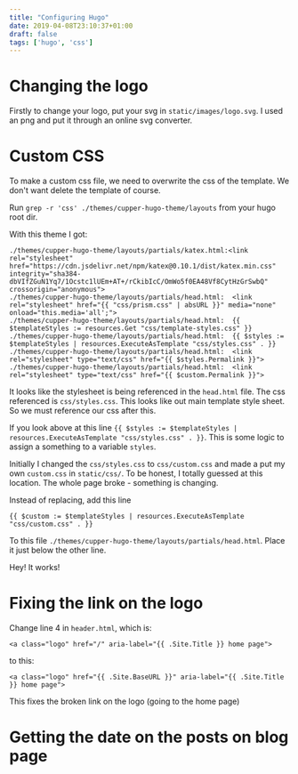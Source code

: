 ```yaml
---
title: "Configuring Hugo"
date: 2019-04-08T23:10:37+01:00
draft: false
tags: ['hugo', 'css']
---
```



# Changing the logo

Firstly to change your logo, put your svg in ```static/images/logo.svg```. I used an png and put it through an online svg converter.

# Custom CSS

To make a custom css file, we need to overwrite the css of the template. We don't want delete the template of course.

Run ``` grep -r 'css' ./themes/cupper-hugo-theme/layouts ``` from your hugo root dir.

With this theme I got:
```
./themes/cupper-hugo-theme/layouts/partials/katex.html:<link rel="stylesheet" href="https://cdn.jsdelivr.net/npm/katex@0.10.1/dist/katex.min.css" integrity="sha384-dbVIfZGuN1Yq7/1Ocstc1lUEm+AT+/rCkibIcC/OmWo5f0EA48Vf8CytHzGrSwbQ" crossorigin="anonymous">
./themes/cupper-hugo-theme/layouts/partials/head.html:  <link rel="stylesheet" href="{{ "css/prism.css" | absURL }}" media="none" onload="this.media='all';">
./themes/cupper-hugo-theme/layouts/partials/head.html:  {{ $templateStyles := resources.Get "css/template-styles.css" }}
./themes/cupper-hugo-theme/layouts/partials/head.html:  {{ $styles := $templateStyles | resources.ExecuteAsTemplate "css/styles.css" . }}
./themes/cupper-hugo-theme/layouts/partials/head.html:  <link rel="stylesheet" type="text/css" href="{{ $styles.Permalink }}">
./themes/cupper-hugo-theme/layouts/partials/head.html:  <link rel="stylesheet" type="text/css" href="{{ $custom.Permalink }}">
```

It looks like the stylesheet is being referenced in the ```head.html``` file. The css referenced is ``css/styles.css``. This looks like out main template style sheet. So we must reference our css after this.


If you look above at this line ```{{ $styles := $templateStyles | resources.ExecuteAsTemplate "css/styles.css" . }}```. This is some logic to assign a something to a variable ```styles```.

Initially I changed the ```css/styles.css``` to ```css/custom.css``` and made a put my own ```custom.css``` in ```static/css/```. To be honest, I totally guessed at this location. The whole page broke - something is changing.


Instead of replacing, add this line

```
{{ $custom := $templateStyles | resources.ExecuteAsTemplate "css/custom.css" . }}
```

To this file ```./themes/cupper-hugo-theme/layouts/partials/head.html```. Place it just below the other line.

Hey! It works!

# Fixing the link on the logo

Change line 4 in ```header.html```, which is:

```<a class="logo" href="/" aria-label="{{ .Site.Title }} home page">```

to this:

```<a class="logo" href="{{ .Site.BaseURL }}" aria-label="{{ .Site.Title }} home page">```

This fixes the broken link on the logo (going to the home page)

# Getting the date on the posts on blog page